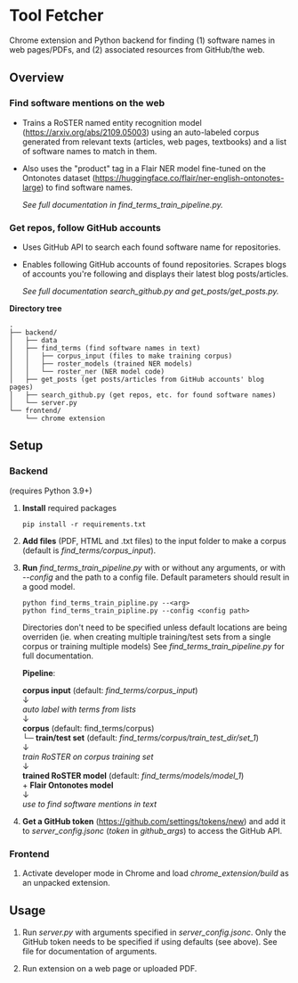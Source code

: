 # Tool Fetcher

Chrome extension and Python backend for finding (1) software names in web pages/PDFs, and (2) associated resources from GitHub/the web.

## Overview

### Find software mentions on the web

- Trains a RoSTER named entity recognition model (https://arxiv.org/abs/2109.05003) using an auto-labeled corpus generated from relevant texts (articles, web pages, textbooks) and a list of software names to match in them.

- Also uses the "product" tag in a Flair NER model fine-tuned on the Ontonotes dataset (https://huggingface.co/flair/ner-english-ontonotes-large) to find software names.

  <em>See full documentation in find_terms_train_pipeline.py.</em>

### Get repos, follow GitHub accounts

- Uses GitHub API to search each found software name for repositories.

- Enables following GitHub accounts of found repositories. Scrapes blogs of accounts you're following and displays their latest blog posts/articles.

  <em>See full documentation search_github.py and get_posts/get_posts.py.</em>

**Directory tree**

```
.
├── backend/
│   ├── data
│   ├── find_terms (find software names in text)
│   │   ├── corpus_input (files to make training corpus)
│   │   ├── roster_models (trained NER models)
│   │   └── roster_ner (NER model code)
│   ├── get_posts (get posts/articles from GitHub accounts' blog pages)
│   ├── search_github.py (get repos, etc. for found software names)
│   └── server.py
└── frontend/
    └── chrome extension
```

## Setup

### Backend

(requires Python 3.9+)

1. **Install** required packages
   ```
   pip install -r requirements.txt
   ```
2. **Add files** (PDF, HTML and .txt files) to the input folder to make a corpus (default is <em>find_terms/corpus_input</em>).

3. **Run** <em>find_terms_train_pipeline.py </em> with or without any arguments, or with -<em>-config</em> and the path to a config file. Default parameters should result in a good model.

   ```
   python find_terms_train_pipline.py --<arg>
   python find_terms_train_pipline.py --config <config path>
   ```

   Directories don't need to be specified unless default locations are being overriden (ie. when creating multiple training/test sets from a single corpus or training multiple models) See <em>find_terms_train_pipeline.py </em> for full documentation.

   **Pipeline**:

   **corpus input** (default: <em>find_terms/corpus_input</em>) \
    ↓ \
   <em>auto label with terms from lists </em>\
    ↓ \
   **corpus** (default: find_terms/corpus) \
   └─ **train/test set** (default: <em>find_terms/corpus/train_test_dir/set_1</em>)\
    ↓ \
   <em>train RoSTER on corpus training set</em> \
    ↓ \
   **trained RoSTER model** (default: <em>find_terms/models/model_1</em>) \
   \+ **Flair Ontonotes model** \
    ↓ \
   <em>use to find software mentions in text</em>

4. **Get a GitHub token** (https://github.com/settings/tokens/new) and add it to <em>server_config.jsonc</em> (<em>token</em> in <em>github_args</em>) to access the GitHub API.

### Frontend

1. Activate developer mode in Chrome and load <em>chrome_extension/build</em> as an unpacked extension.

## Usage

1. Run <em>server.py</em> with arguments specified in <em>server_config.jsonc</em>. Only the GitHub token needs to be specified if using defaults (see above). See file for documentation of arguments.

2. Run extension on a web page or uploaded PDF.
